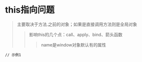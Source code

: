 # this指向问题
> 主要取决于方法.之前的对象；如果是直接调用方法则是全局对象
>> 影响this的几个点：call、apply、bind、箭头函数
>>> name是window对象默认有的属性
```
// 示例1
```